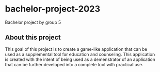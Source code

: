 # bachelor-project-2023
Bachelor project by group 5

## About this project
This goal of this project is to create a game-like application that can be used as a supplemental tool
for education and counseling.
This application is created with the intent of being used as a demenstrator of an application that can
be further developed into a complete tool with practical use.
